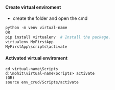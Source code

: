 #### Create virtual enviroment
* create the folder and open the cmd
```python
python -m venv virtual-name
OR
pip install virtualenv  # Install the package.
virtualenv MyFirstApp
MyFirstApp\scripts\activate
```

#### Activated virtual enviroment
```pyhton
cd virtual-name\Scripts
d:\mohit\virtual-name\Scripts> activate
(OR)
source env_crud/Scripts/activate
```